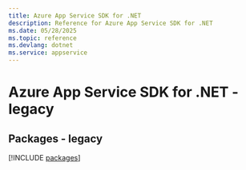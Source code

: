 ```yaml
---
title: Azure App Service SDK for .NET
description: Reference for Azure App Service SDK for .NET
ms.date: 05/28/2025
ms.topic: reference
ms.devlang: dotnet
ms.service: appservice
---
```

# Azure App Service SDK for .NET - legacy
## Packages - legacy
[!INCLUDE [packages](app-service-index.md)]